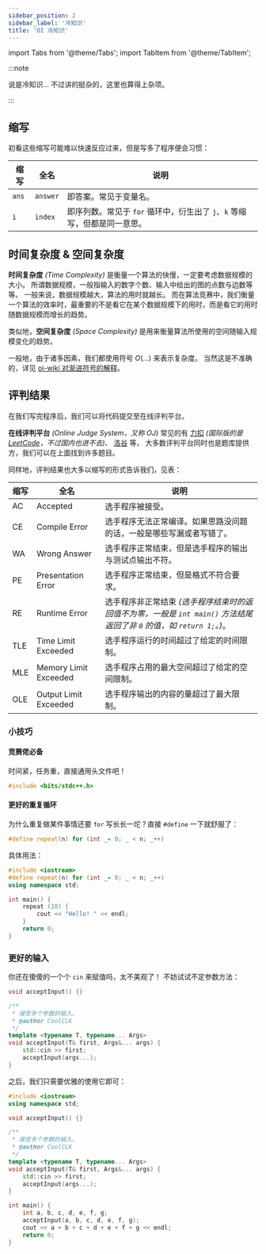 ```yaml
---
sidebar_position: 2
sidebar_label: '冷知识'
title: 'OI 冷知识'
---
```

import Tabs from '@theme/Tabs';
import TabItem from '@theme/TabItem';

:::note

说是冷知识...
不过讲的挺杂的，这里也算得上杂项。

:::

## 缩写

初看这些缩写可能难以快速反应过来，但是写多了程序便会习惯：

| 缩写    | 全名       | 说明                                           |
|-------|----------|----------------------------------------------|
| `ans` | `answer` | 即答案。常见于变量名。                                  |
| `i`   | `index`  | 即序列数。常见于 `for` 循环中，衍生出了 `j`、`k` 等缩写，但都是同一意思。 |

## 时间复杂度 & 空间复杂度

**时间复杂度** _(Time Complexity)_ 是衡量一个算法的快慢，一定要考虑数据规模的大小。
所谓数据规模，一般指输入的数字个数、输入中给出的图的点数与边数等等。
一般来说，数据规模越大，算法的用时就越长。
而在算法竞赛中，我们衡量一个算法的效率时，最重要的不是看它在某个数据规模下的用时，而是看它的用时随数据规模而增长的趋势。

类似地，**空间复杂度** _(Space Complexity)_ 是用来衡量算法所使用的空间随输入规模变化的趋势。

一般地，由于诸多因素，我们都使用符号 $O(...)$ 来表示复杂度。
当然这是不准确的，详见 [oi-wiki 对渐进符号的解释](https://oi-wiki.org/basic/complexity/#%E6%B8%90%E8%BF%9B%E7%AC%A6%E5%8F%B7%E7%9A%84%E5%AE%9A%E4%B9%89)。

## 评判结果

在我们写完程序后，我们可以将代码提交至在线评判平台。

**在线评判平台** _(Online Judge System，又称 OJ)_ 
常见的有
[力扣](https://leetcode.cn/) _(国际版的是 [LeetCode](https://leetcode.com/)，不过国内也进不去)_、
[洛谷](https://www.luogu.com.cn/) 等，
大多数评判平台同时也是题库提供方，我们可以在上面找到许多题目。

同样地，评判结果也大多以缩写的形式告诉我们，见表：

| 缩写  | 全名                    | 说明                                                                            |
|-----|-----------------------|-------------------------------------------------------------------------------|
| AC  | Accepted              | 选手程序被接受。                                                                      |
| CE  | Compile Error         | 选手程序无法正常编译。如果思路没问题的话，一般是哪些写漏或者写错了。                                            |
| WA  | Wrong Answer          | 选手程序正常结束，但是选手程序的输出与测试点输出不符。                                                   |
| PE  | Presentation Error    | 选手程序正常结束，但是格式不符合要求。                                                           |
| RE  | Runtime Error         | 选手程序非正常结束 _(选手程序结束时的返回值不为零，一般是 `int main()` 方法结尾返回了非 `0` 的值，如 `return 1;`。)_。 |
| TLE | Time Limit Exceeded   | 选手程序运行的时间超过了给定的时间限制。                                                          |
| MLE | Memory Limit Exceeded | 选手程序占用的最大空间超过了给定的空间限制。                                                        |
| OLE | Output Limit Exceeded | 选手程序输出的内容的量超过了最大限制。                                                           |

### 小技巧

<Tabs>
  <TabItem value="cpp" label="C++" default>

#### 竞赛佬必备

时间紧，任务重，直接通用头文件吧！

```cpp
#include <bits/stdc++.h>
```

#### 更好的重复循环

为什么重复做某件事情还要 `for` 写长长一坨？直接 `#define` 一下就舒服了：

```cpp
#define repeat(n) for (int _= 0; _ < n; _++)
```

具体用法：

```cpp {6} showLineNumbers
#include <iostream>
#define repeat(n) for (int _= 0; _ < n; _++)
using namespace std;

int main() {
    repeat (10) {
        cout << "Hello! " << endl;
    }
    return 0;
}
```

### 更好的输入

你还在傻傻的一个个 `cin` 来赋值吗，太不美观了！
不妨试试不定参数方法：

```cpp
void acceptInput() {}

/**
 * 接受多个参数的输入。
 * @author CoolCLK
 */
template <typename T, typename... Args>
void acceptInput(T& first, Args&... args) {
    std::cin >> first;
    acceptInput(args...);
}
```

之后，我们只需要优雅的使用它即可：

```cpp {18} showLineNumbers
#include <iostream>
using namespace std;

void acceptInput() {}

/**
 * 接受多个参数的输入。
 * @author CoolCLK
 */
template <typename T, typename... Args>
void acceptInput(T& first, Args&... args) {
    std::cin >> first;
    acceptInput(args...);
}

int main() {
    int a, b, c, d, e, f, g;
    acceptInput(a, b, c, d, e, f, g);
    cout << a + b + c + d + e + f + g << endl;
    return 0;
}
```

  </TabItem>
</Tabs>
